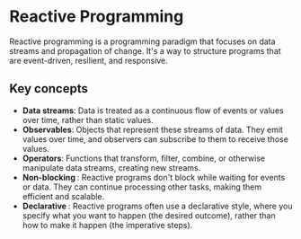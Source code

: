 # Reactive Programming

Reactive programming is a programming paradigm that focuses on data streams and propagation of change. It's a way to structure programs that are event-driven, resilient, and responsive.

## Key concepts

- <b>Data streams</b>: Data is treated as a continuous flow of events or values over time, rather than static values.
- <b> Observables</b>: Objects that represent these streams of data. They emit values over time, and observers can subscribe to them to receive those values.
- <b>Operators</b>: Functions that transform, filter, combine, or otherwise manipulate data streams, creating new streams.
- <b>Non-blocking </b>: Reactive programs don't block while waiting for events or data. They can continue processing other tasks, making them efficient and scalable.
- <b> Declarative </b>: Reactive programs often use a declarative style, where you specify what you want to happen (the desired outcome), rather than how to make it happen (the imperative steps).

